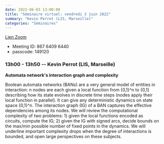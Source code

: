 ```yaml
---
date: 2022-06-03 13:00:00
title: "Séminaire virtuel: vendredi 3 juin 2022"
summary: "Kevin Perrot (LIS, Marseille)"
categories: "Séminaires"
---
```



[Lien Zoom](https://u-bordeaux-fr.zoom.us/j/86764096440?pwd=b01qOG04RTMvRWNOVHBYR1ZIbkVaUT09)
* Meeting ID: 867 6409 6440
* passcode: 149120 


### 13h00 - 13h50 -- Kevin Perrot (LIS, Marseille)

**Automata network's interaction graph and complexity**

Boolean automata networks (BANs) are a very general model of entities in interaction: n nodes are each given a local function from {0,1}^n to {0,1} describing how its state evolves in discrete time steps (nodes apply their local function in parallel). It can give any deterministic dynamics on state space {0,1}^n. The interaction graph (IG) of a BAN captures the effective dependencies among its nodes. We will review the computational complexity of two problems: 1) given the local functions encoded as circuits, compute the IG; 2) given the IG with signed arcs, decide bounds on the max/min possible number of fixed points in the dynamics. We will underline important complexity drops when the degree of interactions is bounded, and open large perspectives on these subjects. 
